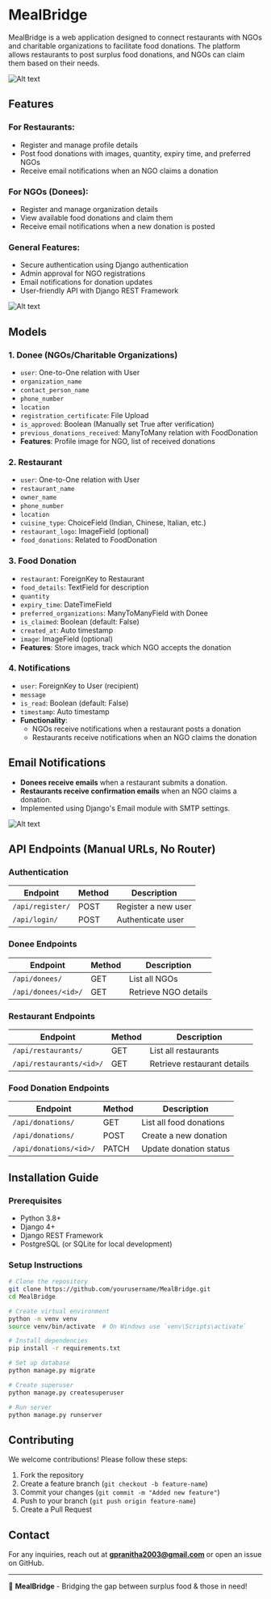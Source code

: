 # MealBridge

MealBridge is a web application designed to connect restaurants with NGOs and charitable organizations to facilitate food donations. The platform allows restaurants to post surplus food donations, and NGOs can claim them based on their needs.

![Alt text](https://github.com/PranithaGandham/MealBridge/blob/main/Screenshots/Screenshot%202025-03-08%20195033.png)

## Features

### For Restaurants:
- Register and manage profile details
- Post food donations with images, quantity, expiry time, and preferred NGOs
- Receive email notifications when an NGO claims a donation

### For NGOs (Donees):
- Register and manage organization details
- View available food donations and claim them
- Receive email notifications when a new donation is posted

### General Features:
- Secure authentication using Django authentication
- Admin approval for NGO registrations
- Email notifications for donation updates
- User-friendly API with Django REST Framework

![Alt text](https://github.com/PranithaGandham/MealBridge/blob/main/Screenshots/Screenshot%202025-03-08%20195349.png)


## Models

### 1. **Donee (NGOs/Charitable Organizations)**
- `user`: One-to-One relation with User
- `organization_name`
- `contact_person_name`
- `phone_number`
- `location`
- `registration_certificate`: File Upload
- `is_approved`: Boolean (Manually set True after verification)
- `previous_donations_received`: ManyToMany relation with FoodDonation
- **Features**: Profile image for NGO, list of received donations

### 2. **Restaurant**
- `user`: One-to-One relation with User
- `restaurant_name`
- `owner_name`
- `phone_number`
- `location`
- `cuisine_type`: ChoiceField (Indian, Chinese, Italian, etc.)
- `restaurant_logo`: ImageField (optional)
- `food_donations`: Related to FoodDonation

### 3. **Food Donation**
- `restaurant`: ForeignKey to Restaurant
- `food_details`: TextField for description
- `quantity`
- `expiry_time`: DateTimeField
- `preferred_organizations`: ManyToManyField with Donee
- `is_claimed`: Boolean (default: False)
- `created_at`: Auto timestamp
- `image`: ImageField (optional)
- **Features**: Store images, track which NGO accepts the donation

### 4. **Notifications**
- `user`: ForeignKey to User (recipient)
- `message`
- `is_read`: Boolean (default: False)
- `timestamp`: Auto timestamp
- **Functionality**:
  - NGOs receive notifications when a restaurant posts a donation
  - Restaurants receive notifications when an NGO claims the donation

## Email Notifications
- **Donees receive emails** when a restaurant submits a donation.
- **Restaurants receive confirmation emails** when an NGO claims a donation.
- Implemented using Django's Email module with SMTP settings.

![Alt text](https://github.com/PranithaGandham/MealBridge/blob/main/Screenshots/Screenshot%202025-03-08%20195408.png)

## API Endpoints (Manual URLs, No Router)

### Authentication
| Endpoint         | Method | Description          |
|-----------------|--------|----------------------|
| `/api/register/` | POST   | Register a new user |
| `/api/login/`   | POST   | Authenticate user    |

### Donee Endpoints
| Endpoint              | Method | Description |
|----------------------|--------|-------------|
| `/api/donees/`       | GET    | List all NGOs |
| `/api/donees/<id>/`  | GET    | Retrieve NGO details |

### Restaurant Endpoints
| Endpoint               | Method | Description |
|-----------------------|--------|-------------|
| `/api/restaurants/`    | GET    | List all restaurants |
| `/api/restaurants/<id>/` | GET  | Retrieve restaurant details |

### Food Donation Endpoints
| Endpoint                    | Method | Description |
|----------------------------|--------|-------------|
| `/api/donations/`           | GET    | List all food donations |
| `/api/donations/`           | POST   | Create a new donation |
| `/api/donations/<id>/`      | PATCH  | Update donation status |

## Installation Guide

### Prerequisites
- Python 3.8+
- Django 4+
- Django REST Framework
- PostgreSQL (or SQLite for local development)

### Setup Instructions
```bash
# Clone the repository
git clone https://github.com/yourusername/MealBridge.git
cd MealBridge

# Create virtual environment
python -m venv venv
source venv/bin/activate  # On Windows use `venv\Scripts\activate`

# Install dependencies
pip install -r requirements.txt

# Set up database
python manage.py migrate

# Create superuser
python manage.py createsuperuser

# Run server
python manage.py runserver
```

## Contributing
We welcome contributions! Please follow these steps:
1. Fork the repository
2. Create a feature branch (`git checkout -b feature-name`)
3. Commit your changes (`git commit -m "Added new feature"`)
4. Push to your branch (`git push origin feature-name`)
5. Create a Pull Request


## Contact
For any inquiries, reach out at **gpranitha2003@gmail.com** or open an issue on GitHub.

---

🚀 **MealBridge** - Bridging the gap between surplus food & those in need!

